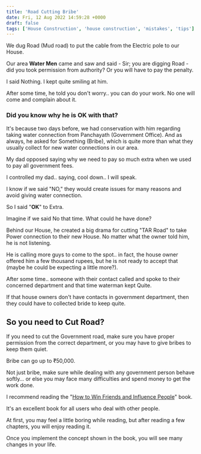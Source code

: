 ```yaml
---
title: 'Road Cutting Bribe'
date: Fri, 12 Aug 2022 14:59:28 +0000
draft: false
tags: ['House Construction', 'house construction', 'mistakes', 'tips']
---
```


We dug Road (Mud road) to put the cable from the Electric pole to our House. 

Our area **Water Men** came and saw and said - Sir; you are digging Road - did you took permission from authority? Or you will have to pay the penalty.

I said Nothing. I kept quite smiling at him.

After some time, he told you don't worry.. you can do your work. No one will come and complain about it.

### Did you know why he is OK with that?

It's because two days before, we had conservation with him regarding taking water connection from Panchayath (Government Office). And as always, he asked for Something (Bribe), which is quite more than what they usually collect for new water connections in our area.

My dad opposed saying why we need to pay so much extra when we used to pay all government fees.

I controlled my dad.. saying, cool down.. I will speak.

I know if we said "NO," they would create issues for many reasons and avoid giving water connection.

So I said "**OK**" to Extra. 

Imagine if we said No that time. What could he have done? 

Behind our House, he created a big drama for cutting "TAR Road" to take Power connection to their new House. No matter what the owner told him, he is not listening. 

He is calling more guys to come to the spot.. in fact, the house owner offered him a few thousand rupees, but he is not ready to accept that (maybe he could be expecting a little more?). 

After some time.. someone with their contact called and spoke to their concerned department and that time waterman kept Quite.

If that house owners don't have contacts in government department, then they could have to collected bride to keep quite.

So you need to Cut Road?
------------------------

If you need to cut the Government road, make sure you have proper permission from the correct department, or you may have to give bribes to keep them quiet. 

Bribe can go up to ₹50,000. 

Not just bribe, make sure while dealing with any government person behave softly… or else you may face many difficulties and spend money to get the work done. 

I recommend reading the "[How to Win Friends and Influence People](https://www.amazon.in/How-Win-Friends-Influence-People/dp/8194790891/)" book. 

It's an excellent book for all users who deal with other people.

At first, you may feel a little boring while reading, but after reading a few chapters, you will enjoy reading it.

Once you implement the concept shown in the book, you will see many changes in your life.